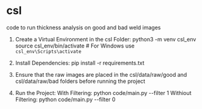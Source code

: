 # csl
code to run thickness analysis on good and bad weld images

1. Create a Virtual Environment in the csl Folder:
	python3 -m venv csl_env
	source csl_env/bin/activate  # For Windows use `csl_env\Scripts\activate`

2. Install Dependencies:
	pip install -r requirements.txt

3. Ensure that the raw images are placed in the csl/data/raw/good and csl/data/raw/bad folders before running the project

4. Run the Project:
	With Filtering:
		python code/main.py --filter 1
	Withiout Filtering:
		python code/main.py --filter 0
